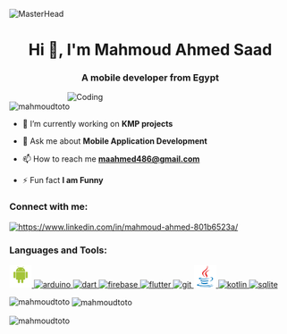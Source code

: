 ![MasterHead]([https://blog.codemagic.io/uploads/covers/Codemagic-blog-header-android-to-flutter.png](https://www.google.com/imgres?imgurl=https%3A%2F%2Fimg-c.udemycdn.com%2Fcourse%2F480x270%2F5916248_4c7d_4.jpg&tbnid=dPNNUo7OV47h4M&vet=10CAYQxiAoAmoXChMIuPvk_bOIkAMVAAAAAB0AAAAAEAc..i&imgrefurl=https%3A%2F%2Fwww.udemy.com%2Fcourse%2Fcompose-multiplatform-iosandroid-development-with-kotlin%2F&docid=lEOhR1UIA81iwM&w=480&h=270&itg=1&q=compose%20kMP%20photo&ved=0CAYQxiAoAmoXChMIuPvk_bOIkAMVAAAAAB0AAAAAEAc#imgrc=dPNNUo7OV47h4M&imgdii=rvcIPYJrKpUPNM))
<h1 align="center">Hi 👋, I'm Mahmoud Ahmed Saad</h1>
<h3 align="center">A mobile developer from Egypt</h3>
<img align="right" alt="Coding" width="400" src="https://media.tenor.com/NOYF3f82b_gAAAAC/programmer.gif">

<p align="left"> <img src="https://komarev.com/ghpvc/?username=mahmoudtoto&label=Profile%20views&color=0e75b6&style=flat" alt="mahmoudtoto" /> </p>

- 🔭 I’m currently working on **KMP projects**

- 💬 Ask me about **Mobile Application Development**

- 📫 How to reach me **maahmed486@gmail.com**

- ⚡ Fun fact **I am Funny**

<h3 align="left">Connect with me:</h3>
<p align="left">
<a href="https://linkedin.com/in/https://www.linkedin.com/in/mahmoud-ahmed-801b6523a/" target="blank"><img align="center" src="https://raw.githubusercontent.com/rahuldkjain/github-profile-readme-generator/master/src/images/icons/Social/linked-in-alt.svg" alt="https://www.linkedin.com/in/mahmoud-ahmed-801b6523a/" height="30" width="40" /></a>
</p>

<h3 align="left">Languages and Tools:</h3>
<p align="left"> <a href="https://developer.android.com" target="_blank" rel="noreferrer"> <img src="https://raw.githubusercontent.com/devicons/devicon/master/icons/android/android-original-wordmark.svg" alt="android" width="40" height="40"/> </a> <a href="https://www.arduino.cc/" target="_blank" rel="noreferrer"> <img src="https://cdn.worldvectorlogo.com/logos/arduino-1.svg" alt="arduino" width="40" height="40"/> </a> <a href="https://dart.dev" target="_blank" rel="noreferrer"> <img src="https://www.vectorlogo.zone/logos/dartlang/dartlang-icon.svg" alt="dart" width="40" height="40"/> </a> <a href="https://firebase.google.com/" target="_blank" rel="noreferrer"> <img src="https://www.vectorlogo.zone/logos/firebase/firebase-icon.svg" alt="firebase" width="40" height="40"/> </a> <a href="https://flutter.dev" target="_blank" rel="noreferrer"> <img src="https://www.vectorlogo.zone/logos/flutterio/flutterio-icon.svg" alt="flutter" width="40" height="40"/> </a> <a href="https://git-scm.com/" target="_blank" rel="noreferrer"> <img src="https://www.vectorlogo.zone/logos/git-scm/git-scm-icon.svg" alt="git" width="40" height="40"/> </a> <a href="https://www.java.com" target="_blank" rel="noreferrer"> <img src="https://raw.githubusercontent.com/devicons/devicon/master/icons/java/java-original.svg" alt="java" width="40" height="40"/> </a> <a href="https://kotlinlang.org" target="_blank" rel="noreferrer"> <img src="https://www.vectorlogo.zone/logos/kotlinlang/kotlinlang-icon.svg" alt="kotlin" width="40" height="40"/> </a> <a href="https://www.sqlite.org/" target="_blank" rel="noreferrer"> <img src="https://www.vectorlogo.zone/logos/sqlite/sqlite-icon.svg" alt="sqlite" width="40" height="40"/> </a> </p>

<p><img align="left" src="https://github-readme-stats.vercel.app/api/top-langs?username=mahmoudtoto&show_icons=true&locale=en&layout=compact" alt="mahmoudtoto" /></p>

<p>&nbsp;<img align="center" src="https://github-readme-stats.vercel.app/api?username=mahmoudtoto&show_icons=true&locale=en" alt="mahmoudtoto" /></p>

<p><img align="center" src="https://github-readme-streak-stats.herokuapp.com/?user=mahmoudtoto&" alt="mahmoudtoto" /></p>
